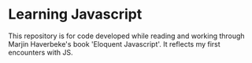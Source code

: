 # Learning Javascript

This repository is for code developed while reading and working through Marjin Haverbeke's book 'Eloquent Javascript'. It reflects my first encounters with JS.
